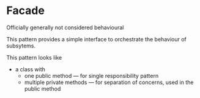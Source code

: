 # Facade

Officially generally not considered behavioural

This pattern provides a simple interface to orchestrate the behaviour of subsytems.

This pattern looks like
* a class with
  * one public method — for single responsibility pattern
  * multiple private methods — for separation of concerns, used in the public method
